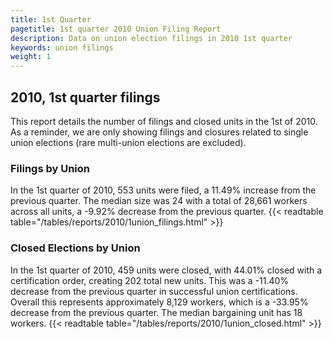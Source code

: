 ```yaml
---
title: 1st Quarter 
pagetitle: 1st quarter 2010 Union Filing Report
description: Data on union election filings in 2010 1st quarter 
keywords: union filings
weight: 1
---
```


## 2010, 1st quarter filings

This report details the number of filings and closed units in the 1st of 2010. As a reminder, we are only showing filings and closures related to single union elections (rare multi-union elections are excluded).

### Filings by Union
In the 1st quarter of 2010, 553 units were filed, a 11.49% increase from the previous quarter. The median size was 24 with a total of 28,661 workers across all units, a -9.92% decrease from the previous quarter.
{{< readtable table="/tables/reports/2010/1union_filings.html" >}}

### Closed Elections by Union
In the 1st quarter of 2010, 459 units were closed, with 44.01% closed with a certification order, creating 202 total new units. This was a -11.40% decrease from the previous quarter in successful union certifications. Overall this represents approximately 8,129 workers, which is a -33.95% decrease from the previous quarter. The median bargaining unit has 18 workers.
{{< readtable table="/tables/reports/2010/1union_closed.html" >}}
